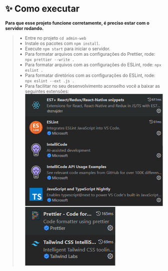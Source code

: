 # **✨ Como executar**

**Para que esse projeto funcione corretamente, é preciso estar com o servidor rodando.**

> - Entre no projeto `cd admin-web`
> - Instale os pacotes com `npm install`.
> - Execute `npm start` para iniciar o servidor.
> - Para formatar arquivos com as configurações do Prettier, rode: `npx prettier --write .`
> - Para formatar arquivos com as configurações do ESLint, rode: `npx eslint .`
> - Para formatar diretórios com as configurações do ESLint, rode: `npx eslint --ext .js .`
> - Para facilitar no seu desenvolvimento aconselho você a baixar as seguintes extensões:
>   ![extensoes1](../../.github/extensoes1.png) ![extensoes2](../../.github/extensoes2.png)
